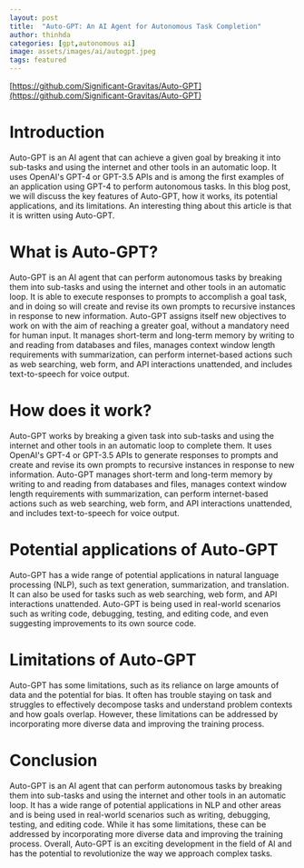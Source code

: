 ```yaml
---
layout: post
title:  "Auto-GPT: An AI Agent for Autonomous Task Completion"
author: thinhda
categories: [gpt,autonomous ai]
image: assets/images/ai/autogpt.jpeg
tags: featured
---
```


[https://github.com/Significant-Gravitas/Auto-GPT](https://github.com/Significant-Gravitas/Auto-GPT)

# Introduction

Auto-GPT is an AI agent that can achieve a given goal by breaking it into sub-tasks and using the internet and other tools in an automatic loop. It uses OpenAI's GPT-4 or GPT-3.5 APIs and is among the first examples of an application using GPT-4 to perform autonomous tasks. In this blog post, we will discuss the key features of Auto-GPT, how it works, its potential applications, and its limitations. An interesting thing about this article is that it is written using Auto-GPT.

# What is Auto-GPT?

Auto-GPT is an AI agent that can perform autonomous tasks by breaking them into sub-tasks and using the internet and other tools in an automatic loop. It is able to execute responses to prompts to accomplish a goal task, and in doing so will create and revise its own prompts to recursive instances in response to new information. Auto-GPT assigns itself new objectives to work on with the aim of reaching a greater goal, without a mandatory need for human input. It manages short-term and long-term memory by writing to and reading from databases and files, manages context window length requirements with summarization, can perform internet-based actions such as web searching, web form, and API interactions unattended, and includes text-to-speech for voice output.

# How does it work?

Auto-GPT works by breaking a given task into sub-tasks and using the internet and other tools in an automatic loop to complete them. It uses OpenAI's GPT-4 or GPT-3.5 APIs to generate responses to prompts and create and revise its own prompts to recursive instances in response to new information. Auto-GPT manages short-term and long-term memory by writing to and reading from databases and files, manages context window length requirements with summarization, can perform internet-based actions such as web searching, web form, and API interactions unattended, and includes text-to-speech for voice output.

# Potential applications of Auto-GPT

Auto-GPT has a wide range of potential applications in natural language processing (NLP), such as text generation, summarization, and translation. It can also be used for tasks such as web searching, web form, and API interactions unattended. Auto-GPT is being used in real-world scenarios such as writing code, debugging, testing, and editing code, and even suggesting improvements to its own source code.

# Limitations of Auto-GPT

Auto-GPT has some limitations, such as its reliance on large amounts of data and the potential for bias. It often has trouble staying on task and struggles to effectively decompose tasks and understand problem contexts and how goals overlap. However, these limitations can be addressed by incorporating more diverse data and improving the training process.

# Conclusion

Auto-GPT is an AI agent that can perform autonomous tasks by breaking them into sub-tasks and using the internet and other tools in an automatic loop. It has a wide range of potential applications in NLP and other areas and is being used in real-world scenarios such as writing, debugging, testing, and editing code. While it has some limitations, these can be addressed by incorporating more diverse data and improving the training process. Overall, Auto-GPT is an exciting development in the field of AI and has the potential to revolutionize the way we approach complex tasks.